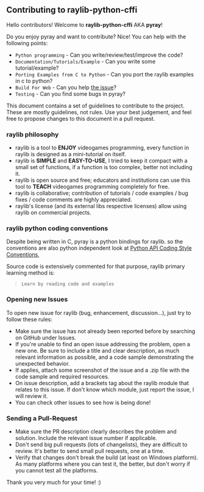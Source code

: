## Contributing to raylib-python-cffi

Hello contributors! Welcome to **raylib-python-cffi** AKA **pyray**! 

Do you enjoy pyray and want to contribute? Nice! You can help with the following points:

- `Python programming` - Can you write/review/test/improve the code? 
- `Documentation/Tutorials/Example` - Can you write some tutorial/example?
- `Porting Examples from C to Python` - Can you port the raylib examples in c to python?
- `Build For Web` - Can you help [the issue](https://github.com/electronstudio/raylib-python-cffi/issues/58)?
- `Testing` - Can you find some bugs in pyray?

This document contains a set of guidelines to contribute to the project. These are mostly guidelines, not rules. 
Use your best judgement, and feel free to propose changes to this document in a pull request.

### raylib philosophy

 - raylib is a tool to **ENJOY** videogames programming, every function in raylib is designed as a mini-tutorial on itself.
 - raylib is **SIMPLE** and **EASY-TO-USE**, I tried to keep it compact with a small set of functions, if a function is too complex, better not including it.
 - raylib is open source and free; educators and institutions can use this tool to **TEACH** videogames programming completely for free.
 - raylib is collaborative; contribution of tutorials / code examples / bug fixes / code comments are highly appreciated.
 - raylib's license (and its external libs respective licenses) allow using raylib on commercial projects.

### raylib python coding conventions

Despite being written in C, pyray is a python bindings for raylib. so the conventions are also python independent
look at [Python API Coding Style Conventions](https://github.com/raysan5/raylib/wiki/raylib-coding-conventions), 

Source code is extensively commented for that purpose, raylib primary learning method is:

 > `Learn by reading code and examples`

### Opening new Issues

To open new issue for raylib (bug, enhancement, discussion...), just try to follow these rules:

 - Make sure the issue has not already been reported before by searching on GitHub under Issues.
 - If you're unable to find an open issue addressing the problem, open a new one. Be sure to include a 
 title and clear description, as much relevant information as possible, and a code sample demonstrating the unexpected behavior.
 - If applies, attach some screenshot of the issue and a .zip file with the code sample and required resources.
 - On issue description, add a brackets tag about the raylib module that relates to this issue. 
 If don't know which module, just report the issue, I will review it.
 - You can check other issues to see how is being done!

### Sending a Pull-Request

 - Make sure the PR description clearly describes the problem and solution. Include the relevant issue number if applicable.
 - Don't send big pull requests (lots of changelists), they are difficult to review. It's better to send small pull requests, one at a time.
 - Verify that changes don't break the build (at least on Windows platform). As many platforms where you can test it, the better, but don't worry
 if you cannot test all the platforms.

Thank you very much for your time! :)
